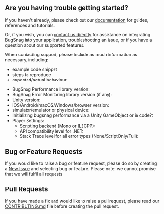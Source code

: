 ## Are you having trouble getting started?
If you haven't already, please check out our [documentation](https://docs.bugsnag.com/performance/unity/) for guides, references and tutorials.

Or, if you wish, you can [contact us directly](mailto:support@bugsnag.com) for assistance on integrating BugSnag into your application, troubleshooting an issue, or if you have a question about our supported features.

When contacting support, please include as much information as necessary, including:

- example code snippet
- steps to reproduce
- expected/actual behaviour 

* BugSnag Performance library version:
* BugSnag Error Monitoring library version (if any):
* Unity version:
* iOS/Android/macOS/Windows/browser version:
* simulator/emulator or physical device:
* Initializing bugsnag performance via a Unity GameObject or in code?:
* Player Settings:
    * Scripting backend (Mono or IL2CPP):
    * API compatibility level for .NET:
    * Stack Trace level for all error types (None/ScriptOnly/Full):

## Bug or Feature Requests
If you would like to raise a bug or feature request, please do so by creating a [New Issue](https://github.com/bugsnag/bugsnag-unity-performance/issues/new/choose) and selecting bug or feature.
Please note: we cannot promise that we will fulfil all requests

## Pull Requests
If you have made a fix and would like to raise a pull request, please read our [CONTRIBUTING.md](../CONTRIBUTING.md) file before creating the pull request.
